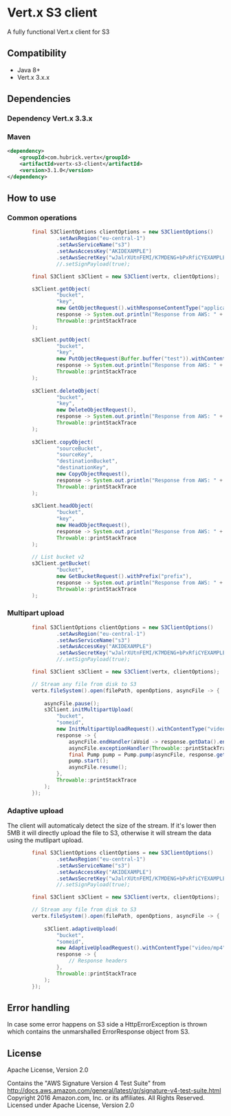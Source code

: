 # Vert.x S3 client

A fully functional Vert.x client for S3

## Compatibility
- Java 8+
- Vert.x 3.x.x

## Dependencies

### Dependency Vert.x 3.3.x
### Maven
```xml
<dependency>
    <groupId>com.hubrick.vertx</groupId>
    <artifactId>vertx-s3-client</artifactId>
    <version>3.1.0</version>
</dependency>
```

## How to use

### Common operations
```java
        final S3ClientOptions clientOptions = new S3ClientOptions()
                .setAwsRegion("eu-central-1")
                .setAwsServiceName("s3")
                .setAwsAccessKey("AKIDEXAMPLE")
                .setAwsSecretKey("wJalrXUtnFEMI/K7MDENG+bPxRfiCYEXAMPLEKEY");
                //.setSignPayload(true);

        final S3Client s3Client = new S3Client(vertx, clientOptions);

        s3Client.getObject(
                "bucket", 
                "key",
                new GetObjectRequest().withResponseContentType("application/json"),
                response -> System.out.println("Response from AWS: " + response.getHeader().getContentType()),
                Throwable::printStackTrace
        );

        s3Client.putObject(
                "bucket", 
                "key",
                new PutObjectRequest(Buffer.buffer("test")).withContentType("application/json"),
                response -> System.out.println("Response from AWS: " + response.getHeader().getContentType()),
                Throwable::printStackTrace
        );
        
        s3Client.deleteObject(
                "bucket", 
                "key",
                new DeleteObjectRequest(),
                response -> System.out.println("Response from AWS: " + response.getHeader().getContentType()),
                Throwable::printStackTrace
        );
        
        s3Client.copyObject(
                "sourceBucket", 
                "sourceKey",
                "destinationBucket", 
                "destinationKey",
                new CopyObjectRequest(),
                response -> System.out.println("Response from AWS: " + response.getHeader().getContentType()),
                Throwable::printStackTrace
        );
        
        s3Client.headObject(
                "bucket", 
                "key",
                new HeadObjectRequest(),
                response -> System.out.println("Response from AWS: " + response.getHeader().getContentType()),
                Throwable::printStackTrace
        );
        
        // List bucket v2
        s3Client.getBucket(
                "bucket",
                new GetBucketRequest().withPrefix("prefix"),
                response -> System.out.println("Response from AWS: " + response.getData().getName()),
                Throwable::printStackTrace
        );
```

### Multipart upload
```java
        final S3ClientOptions clientOptions = new S3ClientOptions()
                .setAwsRegion("eu-central-1")
                .setAwsServiceName("s3")
                .setAwsAccessKey("AKIDEXAMPLE")
                .setAwsSecretKey("wJalrXUtnFEMI/K7MDENG+bPxRfiCYEXAMPLEKEY");
                //.setSignPayload(true);

        final S3Client s3Client = new S3Client(vertx, clientOptions);

        // Stream any file from disk to S3
        vertx.fileSystem().open(filePath, openOptions, asyncFile -> {
        
            asyncFile.pause();
            s3Client.initMultipartUpload(
                "bucket",
                "someid",
                new InitMultipartUploadRequest().withContentType("video/mp4"),
                response -> {
                    asyncFile.endHandler(aVoid -> response.getData().end());
                    asyncFile.exceptionHandler(Throwable::printStackTrace);
                    final Pump pump = Pump.pump(asyncFile, response.getData());
                    pump.start();
                    asyncFile.resume();
                },
                Throwable::printStackTrace
            );
        });
```

### Adaptive upload
The client will automaticaly detect the size of the stream. If it's lower then 5MB it will directly upload the file to S3, otherwise it will stream the data using the mutlipart upload.
```java
        final S3ClientOptions clientOptions = new S3ClientOptions()
                .setAwsRegion("eu-central-1")
                .setAwsServiceName("s3")
                .setAwsAccessKey("AKIDEXAMPLE")
                .setAwsSecretKey("wJalrXUtnFEMI/K7MDENG+bPxRfiCYEXAMPLEKEY");
                //.setSignPayload(true);

        final S3Client s3Client = new S3Client(vertx, clientOptions);

        // Stream any file from disk to S3
        vertx.fileSystem().open(filePath, openOptions, asyncFile -> {
        
            s3Client.adaptiveUpload(
                "bucket",
                "someid",
                new AdaptiveUploadRequest().withContentType("video/mp4"),
                response -> {
                    // Response headers
                },
                Throwable::printStackTrace
            );
        });
```

## Error handling
In case some error happens on S3 side a HttpErrorException is thrown which contains the unmarshalled ErrorResponse object from S3. 
 
## License
Apache License, Version 2.0

Contains the "AWS Signature Version 4 Test Suite" 
from http://docs.aws.amazon.com/general/latest/gr/signature-v4-test-suite.html
Copyright 2016 Amazon.com, Inc. or its affiliates. All Rights Reserved.
Licensed under Apache License, Version 2.0


